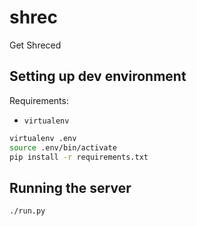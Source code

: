 # shrec
Get Shreced

## Setting up dev environment

Requirements:
- `virtualenv`

```sh
virtualenv .env
source .env/bin/activate
pip install -r requirements.txt
```

## Running the server
```
./run.py
```

